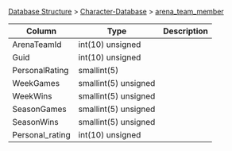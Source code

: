 [Database Structure](Database-Structure) > [Character-Database](Character-Database) > [arena_team_member](arena_team_member)

Column | Type | Description
--- | --- | ---
ArenaTeamId | int(10) unsigned | 
Guid | int(10) unsigned | 
PersonalRating | smallint(5) | 
WeekGames | smallint(5) unsigned | 
WeekWins | smallint(5) unsigned | 
SeasonGames | smallint(5) unsigned | 
SeasonWins | smallint(5) unsigned | 
Personal_rating | int(10) unsigned | 
